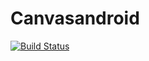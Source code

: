 
# Canvasandroid
[![Build Status](https://travis-ci.org/isaacizey/Canvasandroid.svg?branch=master)](https://travis-ci.org/isaacizey/Canvasandroid)